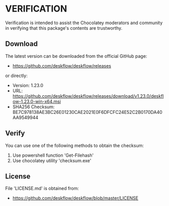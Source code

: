 # VERIFICATION
Verification is intended to assist the Chocolatey moderators and community in verifying that this package's contents are trustworthy.

## Download
The latest version can be downloaded from the official GitHub page:
- https://github.com/deskflow/deskflow/releases

or directly:
- Version: 1.23.0
- URL: https://github.com/deskflow/deskflow/releases/download/v1.23.0/deskflow-1.23.0-win-x64.msi
- SHA256 Checksum: BE7C978138AE3BC26E01230CAE2021E0F6DFCFC24E52C2B0170DA40AA9549944

## Verify
You can use one of the following methods to obtain the checksum:
1. Use powershell function 'Get-Filehash'
2. Use chocolatey utility 'checksum.exe'


## License
File 'LICENSE.md' is obtained from:
- https://github.com/deskflow/deskflow/blob/master/LICENSE
